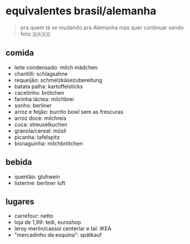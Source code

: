 # equivalentes brasil/alemanha
> pra quem tá se mudando pra Alemanha mas quer continuar sendo feliz 🇧🇷🇩🇪

## comida
- leite condensado: milch mädchen
- chantilli: schlagsahne
- requeijão: schmelzkäsezubereitung
- batata palha: kartoffelsticks
- cacetinho: brötchen
- farinha láctea: milchbrei
- sonho: berliner
- arroz e feijão: burrito bowl sem as frescuras
- arroz doce: milchreis
- cuca: streuselkuchen
- granola/cereal: müsli
- picanha: tafelspitz 
- bisnaguinha: milchbrötchen

## bebida

* quentão: gluhwein
* listerine: berliner luft

## lugares

* carrefour: netto
* loja de 1,99: tedi, euroshop
* leroy merlin/cassol centerlar e tal: IKEA
* "mercadinho da esquina": spätkauf
